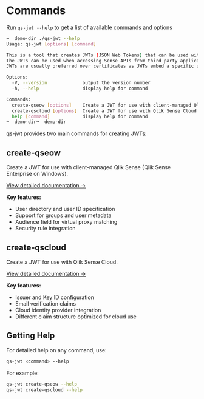 # Commands

Run `qs-jwt --help` to get a list of available commands and options

```bash
➜  demo-dir ./qs-jwt --help
Usage: qs-jwt [options] [command]

This is a tool that creates JWTs (JSON Web Tokens) that can be used with Qlik Sense Enterprise on Windows (client-managed) as well as Qlik Sense Cloud (SaaS).
The JWTs can be used when accessing Sense APIs from third party applications and services.
JWTs are usually preferred over certificates as JWTs embed a specific user, which means access control can be applied when JWTs are used.

Options:
  -V, --version             output the version number
  -h, --help                display help for command

Commands:
  create-qseow [options]    Create a JWT for use with client-managed Qlik Sense (a.k.a Qlik Sense Enterprise on Windows).
  create-qscloud [options]  Create a JWT for use with Qlik Sense Cloud.
  help [command]            display help for command
➜  demo-dir➜  demo-dir
```

qs-jwt provides two main commands for creating JWTs:

## create-qseow

Create a JWT for use with client-managed Qlik Sense (Qlik Sense Enterprise on Windows).

[View detailed documentation →](/guide/create-qseow)

**Key features:**

- User directory and user ID specification
- Support for groups and user metadata
- Audience field for virtual proxy matching
- Security rule integration

## create-qscloud

Create a JWT for use with Qlik Sense Cloud.

[View detailed documentation →](/guide/create-qscloud)

**Key features:**

- Issuer and Key ID configuration
- Email verification claims
- Cloud identity provider integration
- Different claim structure optimized for cloud use

## Getting Help

For detailed help on any command, use:

```bash
qs-jwt <command> --help
```

For example:

```bash
qs-jwt create-qseow --help
qs-jwt create-qscloud --help
```
